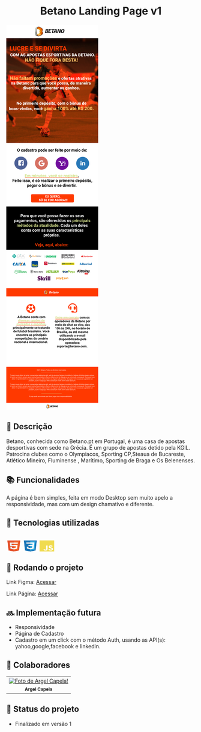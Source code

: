 <div class="hide-on-portfolio">
    <h1 align="center">Betano Landing Page v1</h1>

<img src="https://raw.githubusercontent.com/argelcapela/betano_landing_page/main/assets/wireframe/betano_landing_page_v1.jpg" alt="modelo" />

## :memo: Descrição
Betano, conhecida como Betano.pt em Portugal, é uma casa de apostas desportivas com sede na Grécia. É um grupo de apostas detido pela KGIL. Patrocina clubes como o Olympiacos, Sporting CP,Steaua de Bucareste, Atlético Mineiro, Fluminense , Marítimo, Sporting de Braga e Os Belenenses.
</div>


<div class="row">
    
## :books: Funcionalidades<br>
A página é bem simples, feita em modo Desktop sem muito apelo a responsividade, mas com um design chamativo e diferente.

</div>
<div class="row">

## :wrench: Tecnologias utilizadas<br>
<div style="display: inline_block"><br>
    <img align="center" alt="gel-HTML" height="30" width="40" src="https://raw.githubusercontent.com/devicons/devicon/master/icons/html5/html5-original.svg">
    <img align="center" alt="gel-CSS" height="30" width="40" src="https://raw.githubusercontent.com/devicons/devicon/master/icons/css3/css3-original.svg">
    <img align="center" alt="gel-Js" height="30" width="40" src="https://raw.githubusercontent.com/devicons/devicon/master/icons/javascript/javascript-plain.svg">
</div>

</div>
<div class="row">

## :rocket: Rodando o projeto<br>
Link Figma: <a href="https://www.figma.com/file/Dv4oIk47UKDbkjQKqL1gYJ/betano-landing-page-%231?node-id=0%3A1">Acessar</a>

Link Página: <a href="https://argelcapela.github.io/betano_landing_page/">Acessar</a>


</div>
<div class="row">

## :soon: Implementação futura<br>
<ul>
    <li>Responsividade</li>
    <li>Página de Cadastro</li>
    <li>Cadastro em um click com o método Auth, usando as API(s): yahoo,google,facebook e linkedin.</li>
    </ul>
        
</div>
<div class="row">

## :handshake: Colaboradores<br>
<table>
  <tr>
    <td align="center">
      <a href="http://github.com/argelcapela">
        <img src="https://avatars.githubusercontent.com/u/79276276?s=400&u=055b803f4708d59eaf50208ba601f85844125757&v=4" width="100px;" alt="Foto de Argel Capela!"/><br>
        <sub>
          <b>Argel Capela</b>
        </sub>
      </a>
    </td>
  </tr>
</table>

</div>
<div class="row">
    
## :dart: Status do projeto<br>
* Finalizado em versão 1
</div>
